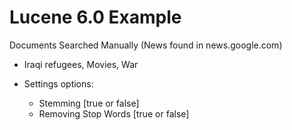 # Lucene 6.0 Example

Documents Searched Manually (News found in news.google.com)
- Iraqi refugees, Movies, War

- Settings options:
  - Stemming [true or false]
  - Removing Stop Words [true or false]
